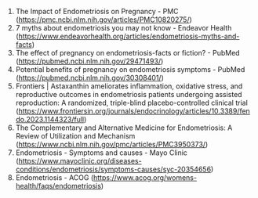 1. The Impact of Endometriosis on Pregnancy - PMC (https://pmc.ncbi.nlm.nih.gov/articles/PMC10820275/)
2. 7 myths about endometriosis you may not know - Endeavor Health (https://www.endeavorhealth.org/articles/endometriosis-myths-and-facts)
3. The effect of pregnancy on endometriosis-facts or fiction? - PubMed (https://pubmed.ncbi.nlm.nih.gov/29471493/)
4. Potential benefits of pregnancy on endometriosis symptoms - PubMed (https://pubmed.ncbi.nlm.nih.gov/30308401/)
5. Frontiers | Astaxanthin ameliorates inflammation, oxidative stress, and reproductive outcomes in endometriosis patients undergoing assisted reproduction: A randomized, triple-blind placebo-controlled clinical trial (https://www.frontiersin.org/journals/endocrinology/articles/10.3389/fendo.2023.1144323/full)
6. The Complementary and Alternative Medicine for Endometriosis: A Review of Utilization and Mechanism (https://www.ncbi.nlm.nih.gov/pmc/articles/PMC3950373/)
7. Endometriosis - Symptoms and causes - Mayo Clinic (https://www.mayoclinic.org/diseases-conditions/endometriosis/symptoms-causes/syc-20354656)
8. Endometriosis - ACOG (https://www.acog.org/womens-health/faqs/endometriosis) 